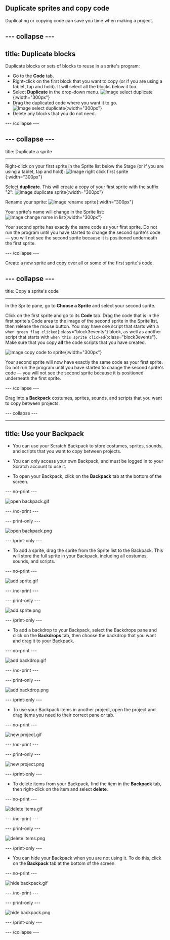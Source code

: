## Duplicate sprites and copy code

Duplicating or copying code can save you time when making a project.

--- collapse ---
---
title: Duplicate blocks
---

Duplicate blocks or sets of blocks to reuse in a sprite's program:

* Go to the **Code** tab.
* Right-click on the first block that you want to copy (or if you are using a tablet, tap and hold). It will select all the blocks below it too.
* Select **Duplicate** in the drop-down menu. ![Image select duplicate](images/scratchguide-duplicate.png){:width="300px"}
* Drag the duplicated code where you want it to go. ![Image select duplicate](images/scratchguide-drag.png){:width="300px"}
* Delete any blocks that you do not need.

--- /collapse ---

--- collapse ---
---

title: Duplicate a sprite

---

Right-click on your first sprite in the Sprite list below the Stage (or if you are using a tablet, tap and hold): ![Image right click first sprite](images/challenge1-right-click-sprite.png){:width="300px"}

Select **duplicate**. This will create a copy of your first sprite with the suffix "2": ![Image duplicate sprite](images/challenge1-duplicate-sprite.png){:width="300px"}

Rename your sprite: ![Image rename sprite](images/challenge1-rename-sprite.png){:width="300px"}

Your sprite's name will change in the Sprite list: ![Image change name in list](images/challenge1-sprite-list.png){:width="300px"}

Your second sprite has exactly the same code as your first sprite. Do not run the program until you have started to change the second sprite's code — you will not see the second sprite because it is positioned underneath the first sprite.

--- /collapse ---

Create a new sprite and copy over all or some of the first sprite's code.

--- collapse ---
---

title: Copy a sprite's code

---
In the Sprite pane, go to **Choose a Sprite** and select your second sprite.

Click on the first sprite and go to its **Code** tab. Drag the code that is in the first sprite's Code area to the image of the second sprite in the Sprite list, then release the mouse button. You may have one script that starts with a `when green flag clicked`{:class="block3events"} block, as well as another script that starts with `when this sprite clicked`{:class="block3events"}. Make sure that you copy **all** the code scripts that you have created.

![Image copy code to sprite](images/challenge1-sprite-list.gif){:width="300px"}

Your second sprite will now have exactly the same code as your first sprite. Do not run the program until you have started to change the second sprite's code — you will not see the second sprite because it is positioned underneath the first sprite.

--- /collapse ---

Drag into a **Backpack** costumes, sprites, sounds, and scripts that you want to copy between projects.

--- collapse ---

---
title: Use your Backpack
---

- You can use your Scratch Backpack to store costumes, sprites, sounds, and scripts that you want to copy between projects.

- You can only access your own Backpack, and must be logged in to your Scratch account to use it.

- To open your Backpack, click on the **Backpack** tab at the bottom of the screen.

--- no-print ---

![open backpack.gif](images/open-backpack.gif)

--- /no-print ---

--- print-only ---

![open backpack.png](images/open-backpack.png)

--- /print-only ---

- To add a sprite, drag the sprite from the Sprite list to the Backpack. This will store the full sprite in your Backpack, including all costumes, sounds, and scripts.

--- no-print ---

![add sprite.gif](images/add-sprite.gif)

--- /no-print ---

--- print-only ---

![add sprite.png](images/add-sprite.png)

--- /print-only ---

- To add a backdrop to your Backpack, select the Backdrops pane and click on the **Backdrops** tab, then choose the backdrop that you want and drag it to your Backpack.

--- no-print ---

![add backdrop.gif](images/add-backdrop.gif)

--- /no-print ---

--- print-only ---

![add backdrop.png](images/add-backdrop.png)

--- /print-only ---

- To use your Backpack items in another project, open the project and drag items you need to their correct pane or tab.

--- no-print ---

![new project.gif](images/new-project.gif)

--- /no-print ---

--- print-only ---

![new project.png](images/new-project.png)

--- /print-only ---

- To delete items from your Backpack, find the item in the **Backpack** tab, then right-click on the item and select **delete**.

--- no-print ---

![delete items.gif](images/delete-items.gif)

--- /no-print ---

--- print-only ---

![delete items.png](images/delete-items.png)

--- /print-only ---

- You can hide your Backpack when you are not using it. To do this, click on the **Backpack** tab at the bottom of the screen.

--- no-print ---

![hide backpack.gif](images/hide-backpack.gif)

--- /no-print ---

--- print-only ---

![hide backpack.png](images/hide-backpack.png)

--- /print-only ---

--- /collapse ---
